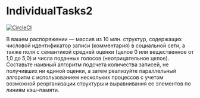 # IndividualTasks2
[![CircleCI](https://circleci.com/gh/AntonElagin/IndividualTasks/tree/Task2.svg?style=svg)](https://circleci.com/gh/AntonElagin/IndividualTasks/tree/Task2)

В вашем распоряжении — массив из 10 млн. структур,
содержащих числовой идентификатор записи (комментария) в социальной сети,
а также поля с семантикой средней оценки (целое 0 или вещественное от 1,0 до 5,0)
и числа поданных голосов (неотрицательное целое). Составьте наивный алгоритм подсчета
количества записей, не получивших ни единой оценки, а затем реализуйте параллельный
алгоритм с использованием нескольких процессов с учетом возможной реорганизации структуры 
и выравнивания ее элементов по линиям кэш-памяти.
